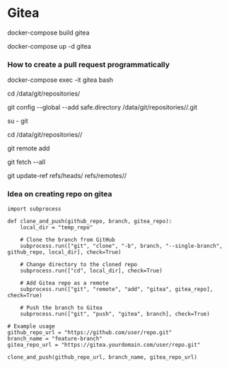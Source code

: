 # Gitea

docker-compose build gitea

docker-compose up -d gitea

### How to create a pull request programmatically

docker-compose exec -it gitea bash

cd /data/git/repositories/<repo>

git config --global --add safe.directory /data/git/repositories/<user>/<repo>.git

su - git

cd /data/git/repositories/<user>/<repo>

git remote add <location> <url>

git fetch --all

git update-ref refs/heads/<branch> refs/remotes/<location>/<branch>


### Idea on creating repo on gitea

```
import subprocess

def clone_and_push(github_repo, branch, gitea_repo):
    local_dir = "temp_repo"

    # Clone the branch from GitHub
    subprocess.run(["git", "clone", "-b", branch, "--single-branch", github_repo, local_dir], check=True)

    # Change directory to the cloned repo
    subprocess.run(["cd", local_dir], check=True)

    # Add Gitea repo as a remote
    subprocess.run(["git", "remote", "add", "gitea", gitea_repo], check=True)

    # Push the branch to Gitea
    subprocess.run(["git", "push", "gitea", branch], check=True)

# Example usage
github_repo_url = "https://github.com/user/repo.git"
branch_name = "feature-branch"
gitea_repo_url = "https://gitea.yourdomain.com/user/repo.git"

clone_and_push(github_repo_url, branch_name, gitea_repo_url)
```